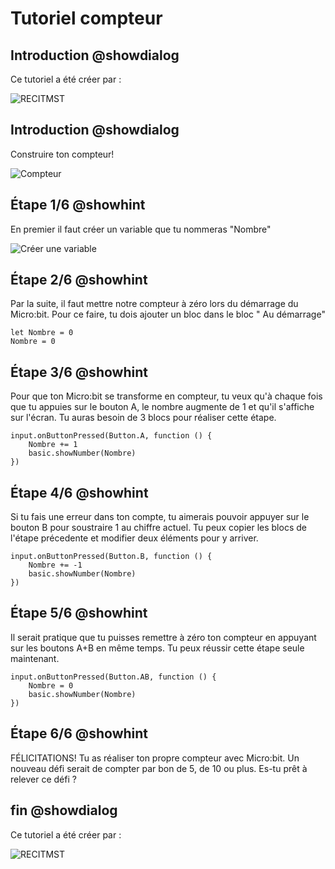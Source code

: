 # Tutoriel compteur

## Introduction @showdialog

Ce tutoriel a été créer par :
 
![RECITMST](https://drive.google.com/uc?id=1YsdDZIAnwl9ZNGyIEu6d0xQoCtZ8eRXa)
  
## Introduction @showdialog
 
Construire ton compteur!
 
![Compteur](https://drive.google.com/uc?id=1H0uVMmrqvSdWm0xzozLm1oho0AgUch62)

## Étape 1/6 @showhint

En premier il faut créer un variable que tu nommeras "Nombre"

![Créer une variable](https://drive.google.com/uc?id=1xpWsU0MOqC92aGmJPbaPUdsU_XF7xsrQ)

## Étape 2/6 @showhint

Par la suite, il faut mettre notre compteur à zéro lors du démarrage du Micro:bit.  Pour ce faire, tu dois ajouter un bloc dans le bloc " Au démarrage"

```blocks
let Nombre = 0
Nombre = 0
```

## Étape 3/6 @showhint

Pour que ton Micro:bit se transforme en compteur, tu veux qu'à chaque fois que tu appuies sur le bouton A, le nombre augmente de 1 et qu'il s'affiche sur l'écran.  Tu auras besoin de 3 blocs pour réaliser cette étape.

```blocks
input.onButtonPressed(Button.A, function () {
    Nombre += 1
    basic.showNumber(Nombre)
})
```
## Étape 4/6 @showhint

Si tu fais une erreur dans ton compte, tu aimerais pouvoir appuyer sur le bouton B pour soustraire 1 au chiffre actuel.  Tu peux copier les blocs de l'étape précedente et modifier deux éléments pour y arriver.

```blocks
input.onButtonPressed(Button.B, function () {
    Nombre += -1
    basic.showNumber(Nombre)
})
```

## Étape 5/6 @showhint

Il serait pratique que tu puisses remettre à zéro ton compteur en appuyant sur les boutons A+B en même temps.  Tu peux réussir cette étape seule maintenant.

```blocks
input.onButtonPressed(Button.AB, function () {
    Nombre = 0
    basic.showNumber(Nombre)
})
```

## Étape 6/6 @showhint

FÉLICITATIONS!  Tu as réaliser ton propre compteur avec Micro:bit.  Un nouveau défi serait de compter par bon de 5, de 10 ou plus.  Es-tu prêt à relever ce défi ?

## fin @showdialog

Ce tutoriel a été créer par :
 
![RECITMST](https://drive.google.com/uc?id=1YsdDZIAnwl9ZNGyIEu6d0xQoCtZ8eRXa)